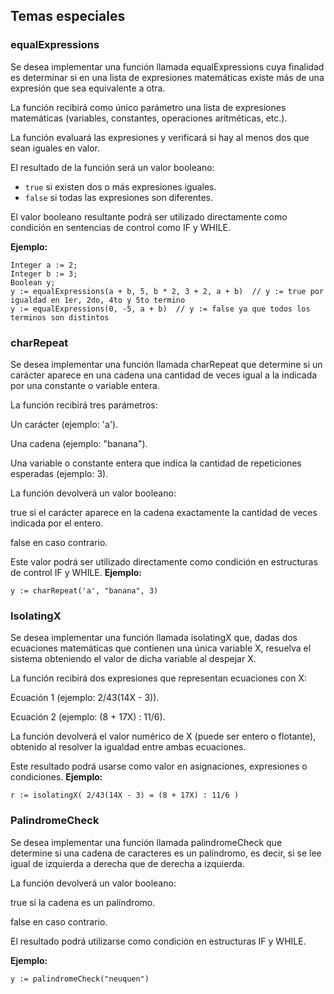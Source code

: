 ## Temas especiales

### equalExpressions
Se desea implementar una función llamada equalExpressions cuya finalidad es determinar si en una lista de expresiones matemáticas existe más de una expresión que sea equivalente a otra.

La función recibirá como único parámetro una lista de expresiones matemáticas (variables, constantes, operaciones aritméticas, etc.).

La función evaluará las expresiones y verificará si hay al menos dos que sean iguales en valor.

El resultado de la función será un valor booleano:
- `true` si existen dos o más expresiones iguales.
- `false` si todas las expresiones son diferentes.

El valor booleano resultante podrá ser utilizado directamente como condición en sentencias de control como IF y WHILE.

**Ejemplo:**
```
Integer a := 2;
Integer b := 3;
Boolean y;
y := equalExpressions(a + b, 5, b * 2, 3 + 2, a + b)  // y := true por igualdad en 1er, 2do, 4to y 5to termino
y := equalExpressions(0, -5, a + b)  // y := false ya que todos los terminos son distintos
```

### charRepeat
Se desea implementar una función llamada charRepeat que determine si un carácter aparece en una cadena una cantidad de veces igual a la indicada por una constante o variable entera.

La función recibirá tres parámetros:

Un carácter (ejemplo: 'a').

Una cadena (ejemplo: "banana").

Una variable o constante entera que indica la cantidad de repeticiones esperadas (ejemplo: 3).

La función devolverá un valor booleano:

true si el carácter aparece en la cadena exactamente la cantidad de veces indicada por el entero.

false en caso contrario.

Este valor podrá ser utilizado directamente como condición en estructuras de control IF y WHILE.
**Ejemplo:**
```
y := charRepeat('a', "banana", 3)
```

### IsolatingX 
Se desea implementar una función llamada isolatingX que, dadas dos ecuaciones matemáticas que contienen una única variable X, resuelva el sistema obteniendo el valor de dicha variable al despejar X.

La función recibirá dos expresiones que representan ecuaciones con X:

Ecuación 1 (ejemplo: 2/43(14X - 3)).

Ecuación 2 (ejemplo: (8 + 17X) : 11/6).

La función devolverá el valor numérico de X (puede ser entero o flotante), obtenido al resolver la igualdad entre ambas ecuaciones.

Este resultado podrá usarse como valor en asignaciones, expresiones o condiciones.
**Ejemplo:**
```
r := isolatingX( 2/43(14X - 3) = (8 + 17X) : 11/6 )
```

### PalindromeCheck
Se desea implementar una función llamada palindromeCheck que determine si una cadena de caracteres es un palíndromo, es decir, si se lee igual de izquierda a derecha que de derecha a izquierda.

La función devolverá un valor booleano:

true si la cadena es un palíndromo.

false en caso contrario.

El resultado podrá utilizarse como condición en estructuras IF y WHILE.

**Ejemplo:**
```
y := palindromeCheck("neuquen")
```
